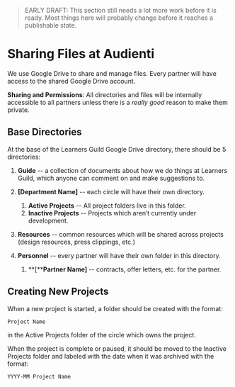 > EARLY DRAFT: This section still needs a lot more work before it is ready. Most things here will probably change before it reaches a publishable state.

# Sharing Files at Audienti

We use Google Drive to share and manage files. Every partner will have access to the shared Google Drive account.

**Sharing and Permissions**: All directories and files will be internally accessible to all partners unless there is a _really good_ reason to make them private.

## Base Directories

At the base of the Learners Guild Google Drive directory, there should be 5 directories:

1. **Guide** -- a collection of documents about how we do things at Learners Guild, which anyone can comment on and make suggestions to.

2. **\[Department Name\]** -- each circle will have their own directory.
   1. **Active Projects** -- All project folders live in this folder.
   1. **Inactive Projects** -- Projects which aren’t currently under development.

3. **Resources** -- common resources which will be shared across projects \(design resources, press clippings, etc.\)

4. **Personnel** -- every partner will have their own folder in this directory.
   1. **\[****Partner Name\]** -- contracts, offer letters, etc. for the partner.


## Creating New Projects

When a new project is started, a folder should be created with the format:

```
Project Name
```

in the Active Projects folder of the circle which owns the project.

When the project is complete or paused, it should be moved to the Inactive Projects folder and labeled with the date when it was archived with the format:

```
YYYY-MM Project Name
```

